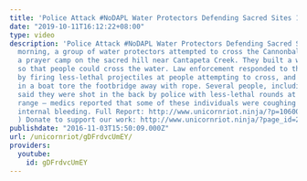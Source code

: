 ```yaml
---
title: 'Police Attack #NoDAPL Water Protectors Defending Sacred Sites 11.2.16'
date: "2019-10-11T16:12:22+08:00"
type: video
description: 'Police Attack #NoDAPL Water Protectors Defending Sacred Sites: On Wednesday
  morning, a group of water protectors attempted to cross the Cannonball to establish
  a prayer camp on the sacred hill near Cantapeta Creek. They built a wooden footbridge
  so that people could cross the water. Law enforcement responded to the footbridge
  by firing less-lethal projectiles at people attempting to cross, and SWAT officers
  in a boat tore the footbridge away with rope. Several people, including a journalist,
  said they were shot in the back by police with less-lethal rounds at point blank
  range – medics reported that some of these individuals were coughing up blood from
  internal bleeding. Full Report: http://www.unicornriot.ninja/?p=10600 (Weds. 11/2
  ) Donate to support our work: http://www.unicornriot.ninja/?page_id=211'
publishdate: "2016-11-03T15:50:09.000Z"
url: /unicornriot/gDFrdvcUmEY/
providers:
  youtube:
    id: gDFrdvcUmEY
---
```

